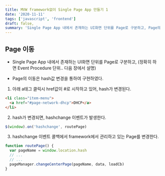 ```yaml
---
title: MVW framework없이 Single Page App 만들기 1
date: '2020-11-11'
tags: ['javascript', 'frontend']
draft: false,
summary: 'Single Page App 내에서 존재하는 UI화면 단위를 Page로 구분하고, Page의 이동은 hash값 변경을 통하여 구현하였다.'
---
```


## Page 이동

- Single Page App 내에서 존재하는 UI화면 단위를 Page로 구분하고, (정확히 하면 Event Procedure 단위.. 다음 장에서 설명)

- Page의 이동은 hash값 변경을 통하여 구현하였다.

1. 아래 a태그 클릭시 href값이 #로 시작하고 있어, hash가 변경된다.

```html
<li class="item-menu">
  <a href="#page-network-dhcp">DHCP</a>
</li>
```

2. hash가 변경되면, hashchange 이벤트가 발생한다.

```js
$(window).on('hashchange', routePage)
```

3. hashchange 이벤트 콜백에서 framework에서 관리하고 있는 Page를 변경한다.

```js
function routePage() {
  var pageName = window.location.hash
  // ...
  // ...
  pageManager.changeCenterPage(pageName, data, loadCb)
}
```
